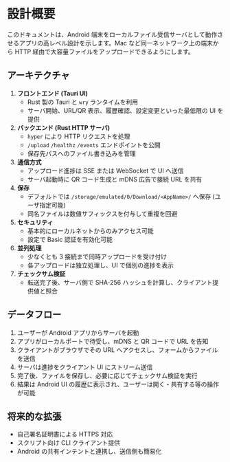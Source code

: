 # 設計概要

このドキュメントは、Android 端末をローカルファイル受信サーバとして動作させるアプリの高レベル設計を示します。Mac など同一ネットワーク上の端末から HTTP 経由で大容量ファイルをアップロードできるようにします。

## アーキテクチャ
1. **フロントエンド (Tauri UI)**
   - Rust 製の Tauri と `wry` ランタイムを利用
   - サーバ開始、URL/QR 表示、履歴確認、設定変更といった最低限の UI を提供
2. **バックエンド (Rust HTTP サーバ)**
   - `hyper` により HTTP リクエストを処理
   - `/upload` `/healthz` `/events` エンドポイントを公開
   - 保存先パスへのファイル書き込みを管理
3. **通信方式**
   - アップロード進捗は SSE または WebSocket で UI へ送信
   - サーバ起動時に QR コード生成と mDNS 広告で接続 URL を共有
4. **保存**
   - デフォルトでは `/storage/emulated/0/Download/<AppName>/` へ保存 (ユーザ指定可能)
   - 同名ファイルは数値サフィックスを付与して重複を回避
5. **セキュリティ**
   - 基本的にローカルネットからのみアクセス可能
   - 設定で Basic 認証を有効化可能
6. **並列処理**
   - 少なくとも 3 接続まで同時アップロードを受け付け
   - 各アップロードは独立処理し、UI で個別の進捗を表示
7. **チェックサム検証**
   - 転送完了後、サーバ側で SHA‑256 ハッシュを計算し、クライアント提供値と照合

## データフロー
1. ユーザーが Android アプリからサーバを起動
2. アプリがローカルポートで待受し、mDNS と QR コードで URL を告知
3. クライアントがブラウザでその URL へアクセスし、フォームからファイルを送信
4. サーバは進捗をクライアント UI にストリーム送信
5. 完了後、ファイルを保存し、必要に応じてチェックサム検証を実行
6. 結果は Android UI の履歴に表示され、ユーザーは開く・共有する等の操作が可能

## 将来的な拡張
- 自己署名証明書による HTTPS 対応
- スクリプト向け CLI クライアント提供
- Android の共有インテントと連携し、送信側も簡易化
